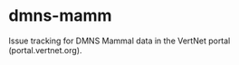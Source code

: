 dmns-mamm
=========

Issue tracking for DMNS Mammal data in the VertNet portal (portal.vertnet.org).

